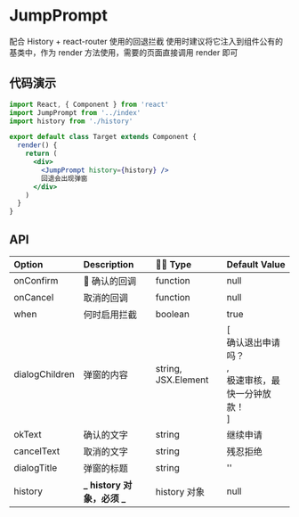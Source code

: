 # JumpPrompt

配合 History + react-router 使用的回退拦截
使用时建议将它注入到组件公有的基类中，作为 render 方法使用，需要的页面直接调用 render 即可

## 代码演示

```jsx
import React, { Component } from 'react'
import JumpPrompt from '../index'
import history from './history'

export default class Target extends Component {
  render() {
    return (
      <div>
        <JumpPrompt history={history} />
        回退会出现弹窗
      </div>
    )
  }
}
```

## API

| Option         | Description                |  Type               | Default Value                                                                                                   |
| :------------- | :------------------------- | :------------------ | :-------------------------------------------------------------------------------------------------------------- |
| onConfirm      |  确认的回调                | function            | null                                                                                                            |
| onCancel       | 取消的回调                 | function            | null                                                                                                            |
| when           | 何时启用拦截               | boolean             | true                                                                                                            |
| dialogChildren | 弹窗的内容                 | string, JSX.Element | [<div key='dialogChildren1'>确认退出申请吗？</div>,<div key='dialogChildren2'>极速审核，最快一分钟放款！</div>] |
| okText         | 确认的文字                 | string              | 继续申请                                                                                                        |
| cancelText     | 取消的文字                 | string              | 残忍拒绝                                                                                                        |
| dialogTitle    | 弹窗的标题                 | string              | ''                                                                                                              |
| history        | **_ history 对象，必须 _** | history 对象        | null                                                                                                            |

<q-iframe name="jump-prompt"  />
